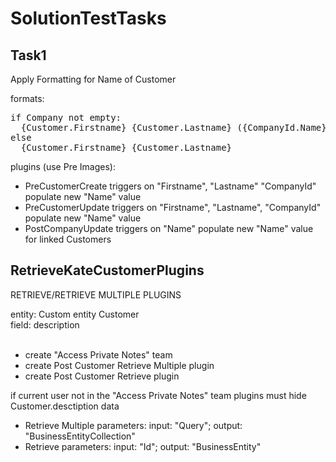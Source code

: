 # SolutionTestTasks

## Task1
Apply Formatting for Name of Customer  

formats:  
<pre lang="markdown">if Company not empty:  
  {Customer.Firstname} {Customer.Lastname} ({CompanyId.Name})  
else  
  {Customer.Firstname} {Customer.Lastname}</pre>
 
plugins (use Pre Images):  
- PreCustomerCreate
triggers on "Firstname", "Lastname" "CompanyId"
populate new "Name" value
- PreCustomerUpdate
triggers on "Firstname", "Lastname", "CompanyId"
populate new "Name" value
- PostCompanyUpdate
triggers on "Name"
populate new "Name" value for linked Customers


## RetrieveKateCustomerPlugins

RETRIEVE/RETRIEVE MULTIPLE PLUGINS <br>

entity: Custom entity Customer <br>
field: description <br>          
- create "Access Private Notes" team
- create Post Customer Retrieve Multiple plugin        
- create Post Customer Retrieve plugin <br>

if current user not in the "Access Private Notes" team plugins must hide Customer.desctiption data  <br>
- Retrieve Multiple parameters: input: "Query"; output: "BusinessEntityCollection"        
- Retrieve parameters: input: "Id"; output: "BusinessEntity"   

